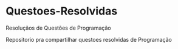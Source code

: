 # Questoes-Resolvidas
Resoluçãos de Questões de Programação

Repositorio pra compartilhar questoes resolvidas de Programação 

